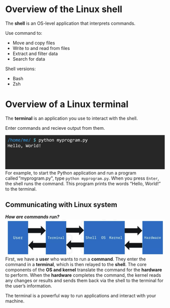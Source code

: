 # Overview of the Linux shell
The **shell** is an OS-level application that interprets commands.

Use command to:
* Move and copy files
* Write to and read from files
* Extract and filter data
* Search for data
  
Shell versions:
* Bash
* Zsh

# Overview of a Linux terminal
The **terminal** is an application you use to interact with the shell.

Enter commands and recieve output from them.

![](/images/example-terminal.png)
For example, to start the Python application and run a program called ”myprogram.py", type `python myprogram.py`. When you press `Enter`, the shell runs the command. This program prints the words “Hello, World!” to the terminal. 

## Communicating with Linux system
_**How are commands run?**_
![](/images/communicating-with-linnux-system.png)
First, we have a **user** who wants to run a **command**. They enter the command in a **terminal**, which is then relayed to the **shell**. The core components of the **OS and kernel** translate the command for the **hardware** to perform. When the **hardware** completes the command, the kernel reads any changes or results and sends them back via the shell to the terminal for the user’s information.

The terminal is a powerful way to run applications and interact with your machine.
